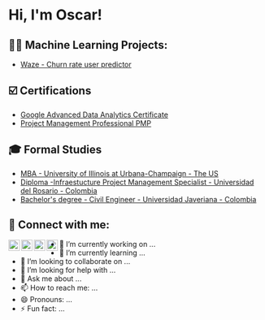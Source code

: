 <h1>Hi, I'm Oscar!

<h2>👨‍💻 Machine Learning Projects:</h2>

  - [Waze - Churn rate user predictor](https://github.com/joshmadakor1/Algorithms-Practice)

</h2>

<h2>☑️ Certifications </h2>

  - [Google Advanced Data Analytics Certificate](https://www.credly.com/badges/dffb0f1d-55d3-4eee-be73-c9c21c3011c9/linked_in_profile)
  - [Project Management Professional PMP](https://www.credly.com/badges/a2549d5b-023e-4c1f-8389-4ccd02fe4ab9/linked_in_profile)



<h2>🎓 Formal Studies</h2>

- [MBA - University of Illinois at Urbana-Champaign - The US](https://giesonline.illinois.edu/explore-programs/online-mba/curriculum)
- [Diploma -Infraestucture Project Management Specialist - Universidad del Rosario - Colombia](https://urosario.edu.co/especializacion-en-gerencia-de-proyectos-de-construccion-e-infraestructura)
- [Bachelor's degree - Civil Engineer - Universidad Javeriana - Colombia](https://www.javeriana.edu.co/carrera-ingenieria-civil?utm_source=Digital&utm_subsource=pauta&utm_medium=google&utm_campaign=ICIVL&gad_source=1&gad_campaignid=22243184849&gbraid=0AAAAABr532iuOMSLAVO5f7ufp_a3m7f4y&gclid=CjwKCAjw1dLDBhBoEiwAQNRiQb-N2sdW_H6Y_uxnmR9En_bWr2aSBTZK9XAgS4To02fwC4eb-r_dUhoCgesQAvD_BwE#plan-estudios)

<h2> 🤳 Connect with me:</h2>

[<img align="left" alt="JoshMadakor | YouTube" width="22px" src="https://cdn.jsdelivr.net/npm/simple-icons@v3/icons/youtube.svg" />][youtube]
[<img align="left" alt="JoshMadakor | Twitter" width="22px" src="https://cdn.jsdelivr.net/npm/simple-icons@v3/icons/twitter.svg" />][twitter]
[<img align="left" alt="JoshMadakor | LinkedIn" width="22px" src="https://cdn.jsdelivr.net/npm/simple-icons@v3/icons/linkedin.svg" />][linkedin]
[<img align="left" alt="JoshMadakor | Instagram" width="22px" src="https://cdn.jsdelivr.net/npm/simple-icons@v3/icons/instagram.svg" />][instagram]

[twitter]: https://twitter.com/joshmadakor
[youtube]: https://www.youtube.com/c/joshmadakor
[instagram]: https://www.instagram.com/joshmadakor/
[linkedin]: https://linkedin.com/in/joshmadakor

- 🔭 I’m currently working on ...
- 🌱 I’m currently learning ...
- 👯 I’m looking to collaborate on ...
- 🤔 I’m looking for help with ...
- 💬 Ask me about ...
- 📫 How to reach me: ...
- 😄 Pronouns: ...
- ⚡ Fun fact: ...

